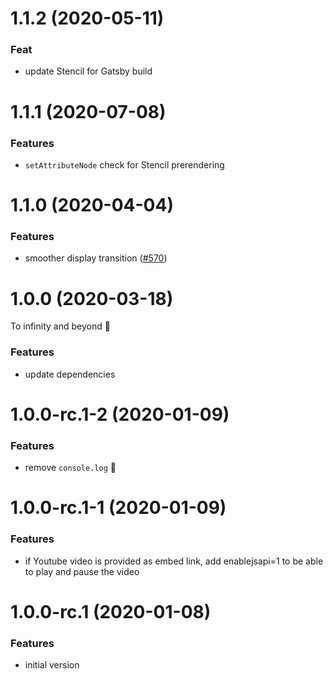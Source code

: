 # 1.1.2 (2020-05-11)

### Feat

- update Stencil for Gatsby build

# 1.1.1 (2020-07-08)

### Features

- `setAttributeNode` check for Stencil prerendering

# 1.1.0 (2020-04-04)

### Features

- smoother display transition ([#570](https://github.com/deckgo/deckdeckgo/issues/570))

# 1.0.0 (2020-03-18)

To infinity and beyond 🚀

### Features

- update dependencies

# 1.0.0-rc.1-2 (2020-01-09)

### Features

- remove `console.log` 🙈

# 1.0.0-rc.1-1 (2020-01-09)

### Features

- if Youtube video is provided as embed link, add enablejsapi=1 to be able to play and pause the video

# 1.0.0-rc.1 (2020-01-08)

### Features

- initial version
